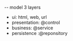 -- model 3 layers
+ ui: html, web, url
+ presentation: @control
+ business: @service
+ persistence :@reponsitory